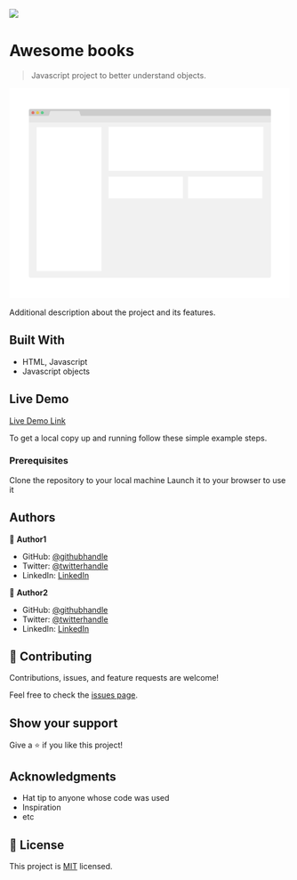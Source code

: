 ![](https://img.shields.io/badge/Microverse-blueviolet)

# Awesome books

> Javascript project to better understand objects.

![screenshot](./app_screenshot.png)

Additional description about the project and its features.

## Built With

- HTML, Javascript
- Javascript objects

## Live Demo

[Live Demo Link](https://livedemo.com)




To get a local copy up and running follow these simple example steps.

### Prerequisites
Clone the repository to your local machine
Launch it to your browser to use it 


## Authors

👤 **Author1**

- GitHub: [@githubhandle](https://github.com/Genius8)
- Twitter: [@twitterhandle](https://twitter.com/erasmus_okiror)
- LinkedIn: [LinkedIn](https://www.linkedin.com/in/erasmus-okiror-126363130/)

👤 **Author2**

- GitHub: [@githubhandle](https://github.com/githubhandle)
- Twitter: [@twitterhandle](https://twitter.com/twitterhandle)
- LinkedIn: [LinkedIn](https://linkedin.com/in/linkedinhandle)

## 🤝 Contributing

Contributions, issues, and feature requests are welcome!

Feel free to check the [issues page](../../issues/).

## Show your support

Give a ⭐️ if you like this project!

## Acknowledgments

- Hat tip to anyone whose code was used
- Inspiration
- etc

## 📝 License

This project is [MIT](./MIT.md) licensed.
